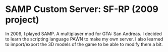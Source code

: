 # SAMP Custom Server: SF-RP (2009 project)
In 2009, I played SAMP. A multiplayer mod for GTA: San Andreas. I decided to learn the scripting language PAWN to make my
own server. I also learned to import/export the 3D models of the game to be able to modify them a bit.
